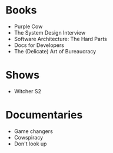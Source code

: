 # Books

- Purple Cow
- The System Design Interview
- Software Architecture: The Hard Parts
- Docs for Developers
- The (Delicate) Art of Bureaucracy 

# Shows

- Witcher S2

# Documentaries

- Game changers
- Cowspiracy
- Don't look up

